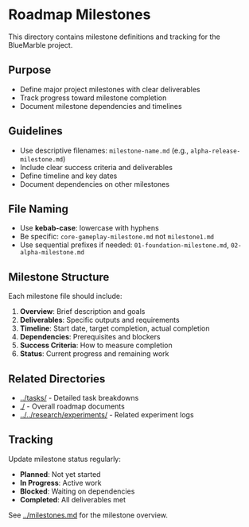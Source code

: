 # Roadmap Milestones

This directory contains milestone definitions and tracking for the BlueMarble project.

## Purpose

- Define major project milestones with clear deliverables
- Track progress toward milestone completion
- Document milestone dependencies and timelines

## Guidelines

- Use descriptive filenames: `milestone-name.md` (e.g., `alpha-release-milestone.md`)
- Include clear success criteria and deliverables
- Define timeline and key dates
- Document dependencies on other milestones

## File Naming

- Use **kebab-case**: lowercase with hyphens
- Be specific: `core-gameplay-milestone.md` not `milestone1.md`
- Use sequential prefixes if needed: `01-foundation-milestone.md`, `02-alpha-milestone.md`

## Milestone Structure

Each milestone file should include:

1. **Overview**: Brief description and goals
2. **Deliverables**: Specific outputs and requirements
3. **Timeline**: Start date, target completion, actual completion
4. **Dependencies**: Prerequisites and blockers
5. **Success Criteria**: How to measure completion
6. **Status**: Current progress and remaining work

## Related Directories

- [../tasks/](../tasks/) - Detailed task breakdowns
- [./](../) - Overall roadmap documents
- [../../research/experiments/](../../research/experiments/) - Related experiment logs

## Tracking

Update milestone status regularly:
- **Planned**: Not yet started
- **In Progress**: Active work
- **Blocked**: Waiting on dependencies
- **Completed**: All deliverables met

See [../milestones.md](../milestones.md) for the milestone overview.
